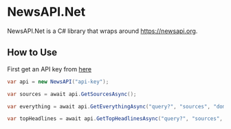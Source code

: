# NewsAPI.Net

NewsAPI.Net is a C# library that wraps around https://newsapi.org. 

## How to Use

First get an API key from [here](https://newsapi.org/account)

```cs
var api = new NewsAPI("api-key");

var sources = await api.GetSourcesAsync();

var everything = await api.GetEverythingAsync("query?", "sources", "domains?");

var topHeadlines = await api.GetTopHeadlinesAsync("query?", "sources", "domains?");
```
